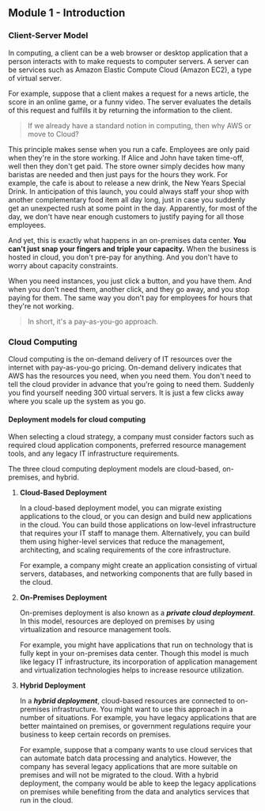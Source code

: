 ## Module 1 - Introduction

### Client-Server Model

In computing, a client can be a web browser or desktop application that a person interacts with to make requests to computer servers.
A server can be services such as Amazon Elastic Compute Cloud (Amazon EC2), a type of virtual server.

For example, suppose that a client makes a request for a news article, the score in an online game,
or a funny video. The server evaluates the details of this request
and fulfills it by returning the information to the client.

> If we already have a standard notion in computing, then why AWS or move to Cloud?

This principle makes sense when you run a cafe.
Employees are only paid when they're in the store working.
If Alice and John have taken time-off, well then they don't get paid.
The store owner simply decides how many baristas are needed and then just pays for the hours they work.
For example, the cafe is about to release a new drink, the New Years Special Drink.
In anticipation of this launch, you could always staff your shop with another complementary food item all day long,
just in case you suddenly get an unexpected rush at some point in the day.
Apparently, for most of the day, we don't have near enough customers to justify
paying for all those employees.

And yet, this is exactly what happens in an on-premises data center.
**You can't just snap your fingers and triple your capacity.**
When the business is hosted in cloud,
you don't pre-pay for anything. And you don't have to worry about capacity constraints.

When you need instances, you just click a button, and you have them.
And when you don't need them, another click, and they go away, and you stop paying for them.
The same way you don't pay for employees for hours that they're not working.

> In short, it's a pay-as-you-go approach.

### Cloud Computing

Cloud computing is the on-demand delivery of IT resources over the internet with pay-as-you-go pricing.
On-demand delivery indicates that AWS has the resources you need, when you need them.
You don't need to tell the cloud provider in advance that you're going to need them.
Suddenly you find yourself needing 300 virtual servers. It is just a few clicks away where you scale up the system as you go.

#### Deployment models for cloud computing

When selecting a cloud strategy, a company must consider factors such as required cloud application components, preferred resource management tools, and any legacy IT infrastructure requirements.

The three cloud computing deployment models are cloud-based, on-premises, and hybrid.

1. **Cloud-Based Deployment**

   In a cloud-based deployment model, you can migrate existing applications to the cloud, or you can design and build
   new applications in the cloud.
   You can build those applications on low-level infrastructure that requires your IT staff to manage them.
   Alternatively, you can build them using higher-level services that reduce the management, architecting, and
   scaling requirements of the core infrastructure.

   For example, a company might create an application consisting of virtual servers, databases,
   and networking components that are fully based in the cloud.


2. **On-Premises Deployment**

   On-premises deployment is also known as a **_private cloud deployment_**.
   In this model, resources are deployed on premises by using virtualization and resource management tools.

   For example, you might have applications that run on technology that is fully kept in your on-premises data center.
   Though this model is much like legacy IT infrastructure, its incorporation of application management and
   virtualization technologies helps to increase resource utilization.


3. **Hybrid Deployment**

   In a **_hybrid deployment_**, cloud-based resources are connected to on-premises infrastructure.
   You might want to use this approach in a number of situations.
   For example, you have legacy applications that are better maintained on premises, or government regulations require your business to
   keep certain records on premises.

   For example, suppose that a company wants to use cloud services that can automate batch data processing and analytics.
   However, the company has several legacy applications that are more suitable on premises and will not be migrated to the cloud.
   With a hybrid deployment, the company would be able to keep the legacy applications on premises
   while benefiting from the data and analytics services that run in the cloud.